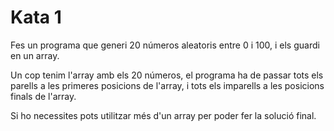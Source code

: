 # Kata 1 

Fes un programa que generi 20 números aleatoris entre 0 i 100, i els guardi en un array.

Un cop tenim l'array amb els 20 números, el programa ha de passar tots els parells a les primeres posicions de l'array, i tots els imparells a les posicions finals de l'array. 

Si ho necessites pots utilitzar més d'un array per poder fer la solució final.

